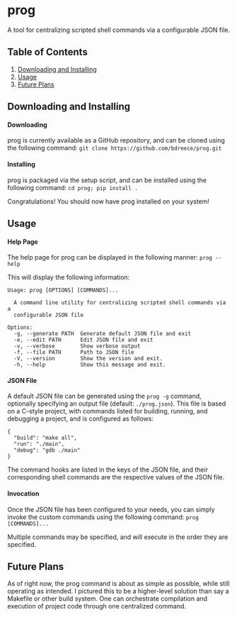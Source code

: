 # prog

 A tool for centralizing scripted shell commands via a configurable JSON file.

## Table of Contents

 1. [Downloading and Installing](#downloading-and-installing)
 2. [Usage](#usage)
 3. [Future Plans](future-plans)

## Downloading and Installing

#### Downloading

 prog is currently available as a GitHub repository, and can be cloned using the
 following command:
 `git clone https://github.com/bdreece/prog.git`

#### Installing

 prog is packaged via the setup script, and can be installed using the following
 command:
 `cd prog; pip install .`

 Congratulations! You should now have prog installed on your system!

## Usage

#### Help Page

 The help page for prog can be displayed in the following manner:
 `prog --help`

 This will display the following information:
 ```
 Usage: prog [OPTIONS] [COMMANDS]...

   A command line utility for centralizing scripted shell commands via a
   configurable JSON file

 Options:
   -g, --generate PATH  Generate default JSON file and exit
   -e, --edit PATH      Edit JSON file and exit
   -v, --verbose        Show verbose output
   -f, --file PATH      Path to JSON file
   -V, --version        Show the version and exit.
   -h, --help           Show this message and exit.
 ```

#### JSON File

 A default JSON file can be generated using the `prog -g` command, optionally
 specifying an output file (default: `./prog.json`). This file is based on a
 C-style project, with commands listed for building, running, and debugging a
 project, and is configured as follows:
 ```
 {
   "build": "make all",
   "run": "./main",
   "debug": "gdb ./main"
 }
 ```
 The command hooks are listed in the keys of the JSON file, and their corresponding
 shell commands are the respective values of the JSON file.

#### Invocation

 Once the JSON file has been configured to your needs, you can simply invoke the
 custom commands using the following command:
 `prog [COMMANDS]...`

 Multiple commands may be specified, and will execute in the order they are specified.

## Future Plans

 As of right now, the prog command is about as simple as possible, while still
 operating as intended. I pictured this to be a higher-level solution than say
 a Makefile or other build system. One can orchestrate compilation and execution
 of project code through one centralized command.
